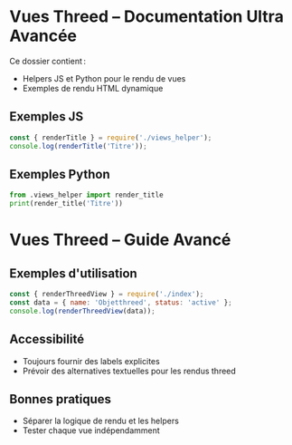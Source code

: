 # Vues Threed – Documentation Ultra Avancée

Ce dossier contient :
- Helpers JS et Python pour le rendu de vues
- Exemples de rendu HTML dynamique

## Exemples JS
```js
const { renderTitle } = require('./views_helper');
console.log(renderTitle('Titre'));
```

## Exemples Python
```python
from .views_helper import render_title
print(render_title('Titre'))
```

# Vues Threed – Guide Avancé

## Exemples d'utilisation

```js
const { renderThreedView } = require('./index');
const data = { name: 'Objetthreed', status: 'active' };
console.log(renderThreedView(data));
```

## Accessibilité
- Toujours fournir des labels explicites
- Prévoir des alternatives textuelles pour les rendus threed

## Bonnes pratiques
- Séparer la logique de rendu et les helpers
- Tester chaque vue indépendamment

